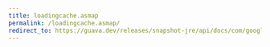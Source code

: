 ```yaml
---
title: loadingcache.asmap
permalink: /loadingcache.asmap/
redirect_to: https://guava.dev/releases/snapshot-jre/api/docs/com/google/common/cache/LoadingCache.html#asMap--
---
```

